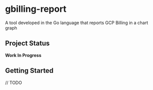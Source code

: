 # gbilling-report
 A tool developed in the Go language that reports GCP Billing in a chart graph

## Project Status

**Work In Progress**

## Getting Started

// TODO

